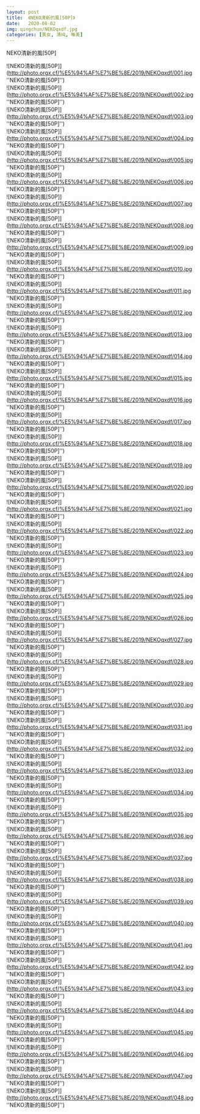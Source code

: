```yaml
---
layout: post
title:  《NEKO清新的風[50P]》
date:   2020-08-02
img: qingchun/NEKOqxdf.jpg
categories: [美女, 清纯, 唯美]
---
```


NEKO清新的風[50P]

![NEKO清新的風[50P]](http://photo.orgx.cf/%E5%94%AF%E7%BE%8E/2019/NEKOqxdf/001.jpg ''NEKO清新的風[50P]'') <br>
![NEKO清新的風[50P]](http://photo.orgx.cf/%E5%94%AF%E7%BE%8E/2019/NEKOqxdf/002.jpg ''NEKO清新的風[50P]'') <br>
![NEKO清新的風[50P]](http://photo.orgx.cf/%E5%94%AF%E7%BE%8E/2019/NEKOqxdf/003.jpg ''NEKO清新的風[50P]'') <br>
![NEKO清新的風[50P]](http://photo.orgx.cf/%E5%94%AF%E7%BE%8E/2019/NEKOqxdf/004.jpg ''NEKO清新的風[50P]'') <br>
![NEKO清新的風[50P]](http://photo.orgx.cf/%E5%94%AF%E7%BE%8E/2019/NEKOqxdf/005.jpg ''NEKO清新的風[50P]'') <br>
![NEKO清新的風[50P]](http://photo.orgx.cf/%E5%94%AF%E7%BE%8E/2019/NEKOqxdf/006.jpg ''NEKO清新的風[50P]'') <br>
![NEKO清新的風[50P]](http://photo.orgx.cf/%E5%94%AF%E7%BE%8E/2019/NEKOqxdf/007.jpg ''NEKO清新的風[50P]'') <br>
![NEKO清新的風[50P]](http://photo.orgx.cf/%E5%94%AF%E7%BE%8E/2019/NEKOqxdf/008.jpg ''NEKO清新的風[50P]'') <br>
![NEKO清新的風[50P]](http://photo.orgx.cf/%E5%94%AF%E7%BE%8E/2019/NEKOqxdf/009.jpg ''NEKO清新的風[50P]'') <br>
![NEKO清新的風[50P]](http://photo.orgx.cf/%E5%94%AF%E7%BE%8E/2019/NEKOqxdf/010.jpg ''NEKO清新的風[50P]'') <br>
![NEKO清新的風[50P]](http://photo.orgx.cf/%E5%94%AF%E7%BE%8E/2019/NEKOqxdf/011.jpg ''NEKO清新的風[50P]'') <br>
![NEKO清新的風[50P]](http://photo.orgx.cf/%E5%94%AF%E7%BE%8E/2019/NEKOqxdf/012.jpg ''NEKO清新的風[50P]'') <br>
![NEKO清新的風[50P]](http://photo.orgx.cf/%E5%94%AF%E7%BE%8E/2019/NEKOqxdf/013.jpg ''NEKO清新的風[50P]'') <br>
![NEKO清新的風[50P]](http://photo.orgx.cf/%E5%94%AF%E7%BE%8E/2019/NEKOqxdf/014.jpg ''NEKO清新的風[50P]'') <br>
![NEKO清新的風[50P]](http://photo.orgx.cf/%E5%94%AF%E7%BE%8E/2019/NEKOqxdf/015.jpg ''NEKO清新的風[50P]'') <br>
![NEKO清新的風[50P]](http://photo.orgx.cf/%E5%94%AF%E7%BE%8E/2019/NEKOqxdf/016.jpg ''NEKO清新的風[50P]'') <br>
![NEKO清新的風[50P]](http://photo.orgx.cf/%E5%94%AF%E7%BE%8E/2019/NEKOqxdf/017.jpg ''NEKO清新的風[50P]'') <br>
![NEKO清新的風[50P]](http://photo.orgx.cf/%E5%94%AF%E7%BE%8E/2019/NEKOqxdf/018.jpg ''NEKO清新的風[50P]'') <br>
![NEKO清新的風[50P]](http://photo.orgx.cf/%E5%94%AF%E7%BE%8E/2019/NEKOqxdf/019.jpg ''NEKO清新的風[50P]'') <br>
![NEKO清新的風[50P]](http://photo.orgx.cf/%E5%94%AF%E7%BE%8E/2019/NEKOqxdf/020.jpg ''NEKO清新的風[50P]'') <br>
![NEKO清新的風[50P]](http://photo.orgx.cf/%E5%94%AF%E7%BE%8E/2019/NEKOqxdf/021.jpg ''NEKO清新的風[50P]'') <br>
![NEKO清新的風[50P]](http://photo.orgx.cf/%E5%94%AF%E7%BE%8E/2019/NEKOqxdf/022.jpg ''NEKO清新的風[50P]'') <br>
![NEKO清新的風[50P]](http://photo.orgx.cf/%E5%94%AF%E7%BE%8E/2019/NEKOqxdf/023.jpg ''NEKO清新的風[50P]'') <br>
![NEKO清新的風[50P]](http://photo.orgx.cf/%E5%94%AF%E7%BE%8E/2019/NEKOqxdf/024.jpg ''NEKO清新的風[50P]'') <br>
![NEKO清新的風[50P]](http://photo.orgx.cf/%E5%94%AF%E7%BE%8E/2019/NEKOqxdf/025.jpg ''NEKO清新的風[50P]'') <br>
![NEKO清新的風[50P]](http://photo.orgx.cf/%E5%94%AF%E7%BE%8E/2019/NEKOqxdf/026.jpg ''NEKO清新的風[50P]'') <br>
![NEKO清新的風[50P]](http://photo.orgx.cf/%E5%94%AF%E7%BE%8E/2019/NEKOqxdf/027.jpg ''NEKO清新的風[50P]'') <br>
![NEKO清新的風[50P]](http://photo.orgx.cf/%E5%94%AF%E7%BE%8E/2019/NEKOqxdf/028.jpg ''NEKO清新的風[50P]'') <br>
![NEKO清新的風[50P]](http://photo.orgx.cf/%E5%94%AF%E7%BE%8E/2019/NEKOqxdf/029.jpg ''NEKO清新的風[50P]'') <br>
![NEKO清新的風[50P]](http://photo.orgx.cf/%E5%94%AF%E7%BE%8E/2019/NEKOqxdf/030.jpg ''NEKO清新的風[50P]'') <br>
![NEKO清新的風[50P]](http://photo.orgx.cf/%E5%94%AF%E7%BE%8E/2019/NEKOqxdf/031.jpg ''NEKO清新的風[50P]'') <br>
![NEKO清新的風[50P]](http://photo.orgx.cf/%E5%94%AF%E7%BE%8E/2019/NEKOqxdf/032.jpg ''NEKO清新的風[50P]'') <br>
![NEKO清新的風[50P]](http://photo.orgx.cf/%E5%94%AF%E7%BE%8E/2019/NEKOqxdf/033.jpg ''NEKO清新的風[50P]'') <br>
![NEKO清新的風[50P]](http://photo.orgx.cf/%E5%94%AF%E7%BE%8E/2019/NEKOqxdf/034.jpg ''NEKO清新的風[50P]'') <br>
![NEKO清新的風[50P]](http://photo.orgx.cf/%E5%94%AF%E7%BE%8E/2019/NEKOqxdf/035.jpg ''NEKO清新的風[50P]'') <br>
![NEKO清新的風[50P]](http://photo.orgx.cf/%E5%94%AF%E7%BE%8E/2019/NEKOqxdf/036.jpg ''NEKO清新的風[50P]'') <br>
![NEKO清新的風[50P]](http://photo.orgx.cf/%E5%94%AF%E7%BE%8E/2019/NEKOqxdf/037.jpg ''NEKO清新的風[50P]'') <br>
![NEKO清新的風[50P]](http://photo.orgx.cf/%E5%94%AF%E7%BE%8E/2019/NEKOqxdf/038.jpg ''NEKO清新的風[50P]'') <br>
![NEKO清新的風[50P]](http://photo.orgx.cf/%E5%94%AF%E7%BE%8E/2019/NEKOqxdf/039.jpg ''NEKO清新的風[50P]'') <br>
![NEKO清新的風[50P]](http://photo.orgx.cf/%E5%94%AF%E7%BE%8E/2019/NEKOqxdf/040.jpg ''NEKO清新的風[50P]'') <br>
![NEKO清新的風[50P]](http://photo.orgx.cf/%E5%94%AF%E7%BE%8E/2019/NEKOqxdf/041.jpg ''NEKO清新的風[50P]'') <br>
![NEKO清新的風[50P]](http://photo.orgx.cf/%E5%94%AF%E7%BE%8E/2019/NEKOqxdf/042.jpg ''NEKO清新的風[50P]'') <br>
![NEKO清新的風[50P]](http://photo.orgx.cf/%E5%94%AF%E7%BE%8E/2019/NEKOqxdf/043.jpg ''NEKO清新的風[50P]'') <br>
![NEKO清新的風[50P]](http://photo.orgx.cf/%E5%94%AF%E7%BE%8E/2019/NEKOqxdf/044.jpg ''NEKO清新的風[50P]'') <br>
![NEKO清新的風[50P]](http://photo.orgx.cf/%E5%94%AF%E7%BE%8E/2019/NEKOqxdf/045.jpg ''NEKO清新的風[50P]'') <br>
![NEKO清新的風[50P]](http://photo.orgx.cf/%E5%94%AF%E7%BE%8E/2019/NEKOqxdf/046.jpg ''NEKO清新的風[50P]'') <br>
![NEKO清新的風[50P]](http://photo.orgx.cf/%E5%94%AF%E7%BE%8E/2019/NEKOqxdf/047.jpg ''NEKO清新的風[50P]'') <br>
![NEKO清新的風[50P]](http://photo.orgx.cf/%E5%94%AF%E7%BE%8E/2019/NEKOqxdf/048.jpg ''NEKO清新的風[50P]'') <br>
